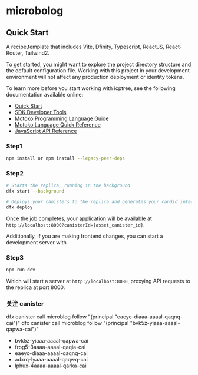 # microbolog

## Quick Start

A recipe,template that includes Vite, Dfinity, Typescript, ReactJS, React-Router, Tailwind2.

To get started, you might want to explore the project directory structure and the default configuration file. Working with this project in your development environment will not affect any production deployment or identity tokens.

To learn more before you start working with icptree, see the following documentation available online:

- [Quick Start](https://sdk.dfinity.org/docs/quickstart/quickstart-intro.html)
- [SDK Developer Tools](https://sdk.dfinity.org/docs/developers-guide/sdk-guide.html)
- [Motoko Programming Language Guide](https://sdk.dfinity.org/docs/language-guide/motoko.html)
- [Motoko Language Quick Reference](https://sdk.dfinity.org/docs/language-guide/language-manual.html)
- [JavaScript API Reference](https://erxue-5aaaa-aaaab-qaagq-cai.raw.ic0.app)

### Step1

```bash
npm install or npm install --legacy-peer-deps
```

### Step2

```bash
# Starts the replica, running in the background
dfx start --background

# Deploys your canisters to the replica and generates your candid interface
dfx deploy
```

Once the job completes, your application will be available at `http://localhost:8000?canisterId={asset_canister_id}`.

Additionally, if you are making frontend changes, you can start a development server with

### Step3

```bash
npm run dev
```

Which will start a server at `http://localhost:8080`, proxying API requests to the replica at port 8000.

### 关注 canister

dfx canister call microblog follow "(principal \"eaeyc-diaaa-aaaal-qaqnq-cai\")"
dfx canister call microblog follow "(principal \"bvk5z-yiaaa-aaaal-qapwa-cai\")"

- bvk5z-yiaaa-aaaal-qapwa-cai
- frog5-3aaaa-aaaal-qaqia-cai
- eaeyc-diaaa-aaaal-qaqnq-cai
- adxrq-lyaaa-aaaal-qaqwq-cai
- lphux-4aaaa-aaaal-qarka-cai
